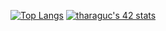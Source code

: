 [![Top Langs](https://github-readme-stats.vercel.app/api/top-langs/?username=tharaguc)](https://github.com/anuraghazra/github-readme-stats)
[![tharaguc's 42 stats](https://badge42.vercel.app/api/v2/cl38fm3st003009l95xe7r6ua/stats?cursusId=21&coalitionId=undefined)](https://github.com/JaeSeoKim/badge42)

